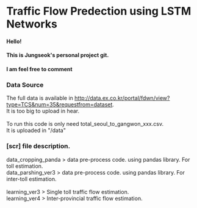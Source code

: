 Traffic Flow Predection using LSTM Networks
===========================================


#### Hello!
#### This is Jungseok's personal project git.
#### I am feel free to comment


### Data Source
The full data is available in <http://data.ex.co.kr/portal/fdwn/view?type=TCS&num=35&requestfrom=dataset>. <br />
It is too big to upload in hear. 
<br /><br />
To run this code is only need total_seoul_to_gangwon_xxx.csv. <br />
It is uploaded in "/data"


### [scr] file description. 

data_cropping_panda > data pre-process code. using pandas library. For toll estimation. <br />
data_parshing_ver3 > data pre-process code. using pandas library. For inter-toll estimation.<br />
<br />
learning_ver3 > Single toll traffic flow estimation.<br />
learning_ver4 > Inter-provincial traffic flow estimation.


